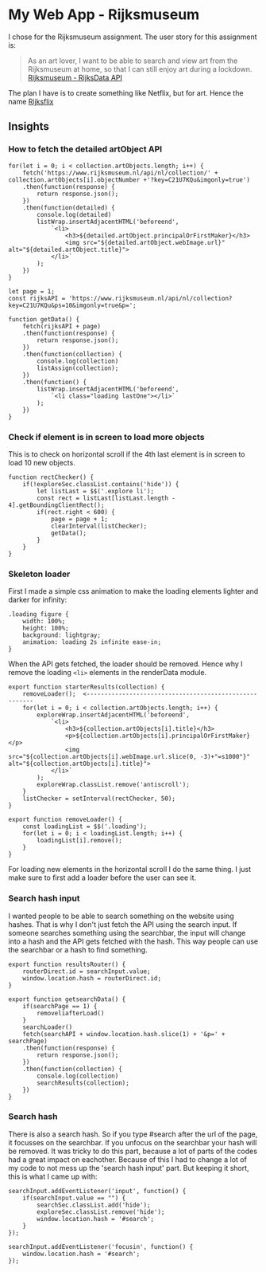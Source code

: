 # My Web App - Rijksmuseum

I chose for the Rijksmuseum assignment. The user story for this assignment is:
> As an art lover, I want to be able to search and view art from the Rijksmuseum at home, so that I can still enjoy art during a lockdown. [Rijksmuseum - RijksData API](https://data.rijksmuseum.nl/object-metadata/)

The plan I have is to create something like Netflix, but for art. Hence the name [Rijksflix](https://juliandecloe.github.io/Rijksflix/spa/)

## Insights

### How to fetch the detailed artObject API
```
for(let i = 0; i < collection.artObjects.length; i++) {
	fetch('https://www.rijksmuseum.nl/api/nl/collection/' + collection.artObjects[i].objectNumber +'?key=C21U7KQu&imgonly=true')
	.then(function(response) {
		return response.json();
	})
	.then(function(detailed) {
		console.log(detailed)
		listWrap.insertAdjacentHTML('beforeend', 
			`<li>
				<h3>${detailed.artObject.principalOrFirstMaker}</h3>
				<img src="${detailed.artObject.webImage.url}" alt="${detailed.artObject.title}">
			</li>`
		);	
	})
}
```

```
let page = 1;
const rijksAPI = 'https://www.rijksmuseum.nl/api/nl/collection?key=C21U7KQu&ps=10&imgonly=true&p=';

function getData() {
    fetch(rijksAPI + page)
    .then(function(response) {
        return response.json();
    })
    .then(function(collection) {
        console.log(collection)
        listAssign(collection);
    })
    .then(function() {
        listWrap.insertAdjacentHTML('beforeend', 
            `<li class="loading lastOne"></li>`
        );	
    })
}

```

### Check if element is in screen to load more objects

This is to check on horizontal scroll if the 4th last element is in screen to load 10 new objects.

```
function rectChecker() {
    if(!exploreSec.classList.contains('hide')) {
        let listLast = $$('.explore li');
        const rect = listLast[listLast.length - 4].getBoundingClientRect();
        if(rect.right < 600) {
            page = page + 1;
            clearInterval(listChecker);
            getData();
        }
    }
}
```

### Skeleton loader

First I made a simple css animation to make the loading elements lighter and darker for infinity:

```
.loading figure {
	width: 100%;
	height: 100%;
	background: lightgray;
	animation: loading 2s infinite ease-in;
}
```

When the API gets fetched, the loader should be removed. Hence why I remove the loading `<li>` elements in the renderData module.

```
export function starterResults(collection) {
    removeLoader();  <-------------------------------------------------------
    for(let i = 0; i < collection.artObjects.length; i++) {
        exploreWrap.insertAdjacentHTML('beforeend', 
            `<li>
                <h3>${collection.artObjects[i].title}</h3>
                <p>${collection.artObjects[i].principalOrFirstMaker}</p>
                <img src="${collection.artObjects[i].webImage.url.slice(0, -3)+"=s1000"}" alt="${collection.artObjects[i].title}">
            </li>`
        );
        exploreWrap.classList.remove('antiscroll');
    }
    listChecker = setInterval(rectChecker, 50);
}

export function removeLoader() {
    const loadingList = $$('.loading');
    for(let i = 0; i < loadingList.length; i++) {
        loadingList[i].remove();
    }
}
```

For loading new elements in the horizontal scroll I do the same thing. I just make sure to first add a loader before the user can see it.


### Search hash input

I wanted people to be able to search something on the website using hashes. That is why I don't just fetch the API using the search input. If someone searches something using the searchbar, the input will change into a hash and the API gets fetched with the hash. This way people can use the searchbar or a hash to find something.

```
export function resultsRouter() {
    routerDirect.id = searchInput.value;
    window.location.hash = routerDirect.id;
}

export function getsearchData() {
    if(searchPage == 1) {
        removeliafterLoad()
    }
    searchLoader()
    fetch(searchAPI + window.location.hash.slice(1) + '&p=' + searchPage)
    .then(function(response) {
        return response.json();
    })
    .then(function(collection) {
        console.log(collection)
        searchResults(collection);
    })
}
```

### Search hash

There is also a search hash. So if you type #search after the url of the page, it focusses on the searchbar. If you unfocus on the searchbar your hash will be removed. It was tricky to do this part, because a lot of parts of the codes had a great impact on eachother. Because of this I had to change a lot of my code to not mess up the 'search hash input' part. But keeping it short, this is what I came up with:

```
searchInput.addEventListener('input', function() {
	if(searchInput.value == "") {
		searchSec.classList.add('hide');
		exploreSec.classList.remove('hide');
		window.location.hash = '#search';
	}
});

searchInput.addEventListener('focusin', function() {
	window.location.hash = '#search';
});
```

